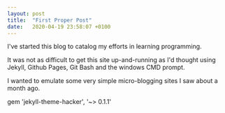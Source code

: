 ```yaml
---
layout: post
title:  "First Proper Post"
date:   2020-04-19 23:58:07 +0100
---
```

I've started this blog to catalog my efforts in learning programming.

It was not as difficult to get this site up-and-running as I'd thought using Jekyll, Github Pages, Git Bash and the windows CMD prompt.

I wanted to emulate some very simple micro-blogging sites I saw about a month ago.

gem 'jekyll-theme-hacker', '~> 0.1.1'
